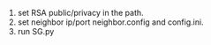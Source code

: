 1. set RSA public/privacy in the path.
2. set neighbor ip/port neighbor.config and config.ini.  
3. run SG.py
